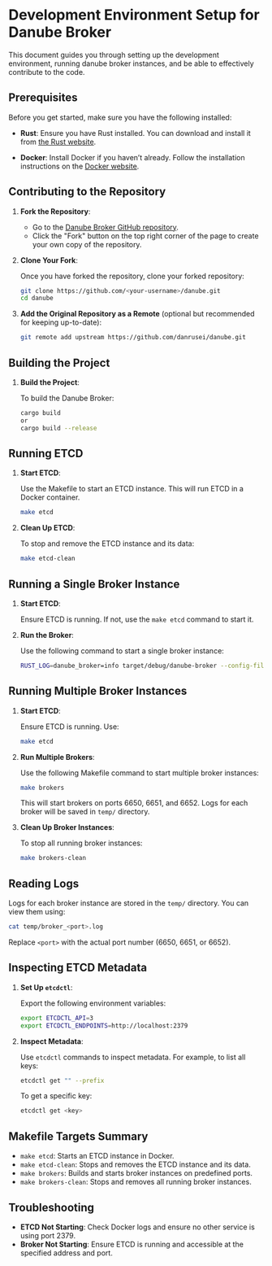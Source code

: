 # Development Environment Setup for Danube Broker

This document guides you through setting up the development environment, running danube broker instances, and be able to effectively contribute to the code.

## Prerequisites

Before you get started, make sure you have the following installed:

- **Rust**: Ensure you have Rust installed. You can download and install it from [the Rust website](https://www.rust-lang.org/tools/install).

- **Docker**: Install Docker if you haven’t already. Follow the installation instructions on the [Docker website](https://docs.docker.com/get-docker/).

## Contributing to the Repository

1. **Fork the Repository**:

   - Go to the [Danube Broker GitHub repository](https://github.com/danrusei/danube).
   - Click the "Fork" button on the top right corner of the page to create your own copy of the repository.

2. **Clone Your Fork**:

   Once you have forked the repository, clone your forked repository:

   ```sh
   git clone https://github.com/<your-username>/danube.git
   cd danube
   ```

3. **Add the Original Repository as a Remote** (optional but recommended for keeping up-to-date):

   ```sh
   git remote add upstream https://github.com/danrusei/danube.git
   ```

## Building the Project

1. **Build the Project**:

   To build the Danube Broker:

   ```sh
   cargo build 
   or  
   cargo build --release
   ```

## Running ETCD

1. **Start ETCD**:

   Use the Makefile to start an ETCD instance. This will run ETCD in a Docker container.

   ```sh
   make etcd
   ```

2. **Clean Up ETCD**:

   To stop and remove the ETCD instance and its data:

   ```sh
   make etcd-clean
   ```

## Running a Single Broker Instance

1. **Start ETCD**:

   Ensure ETCD is running. If not, use the `make etcd` command to start it.

2. **Run the Broker**:

   Use the following command to start a single broker instance:

   ```sh
   RUST_LOG=danube_broker=info target/debug/danube-broker --config-file config/danube_broker.yml
   ```

## Running Multiple Broker Instances

1. **Start ETCD**:

   Ensure ETCD is running. Use:

   ```sh
   make etcd
   ```

2. **Run Multiple Brokers**:

   Use the following Makefile command to start multiple broker instances:

   ```sh
   make brokers
   ```

   This will start brokers on ports 6650, 6651, and 6652. Logs for each broker will be saved in `temp/` directory.

3. **Clean Up Broker Instances**:

   To stop all running broker instances:

   ```sh
   make brokers-clean
   ```

## Reading Logs

Logs for each broker instance are stored in the `temp/` directory. You can view them using:

```sh
cat temp/broker_<port>.log
```

Replace `<port>` with the actual port number (6650, 6651, or 6652).

## Inspecting ETCD Metadata

1. **Set Up `etcdctl`**:

   Export the following environment variables:

   ```sh
   export ETCDCTL_API=3
   export ETCDCTL_ENDPOINTS=http://localhost:2379
   ```

2. **Inspect Metadata**:

   Use `etcdctl` commands to inspect metadata. For example, to list all keys:

   ```sh
   etcdctl get "" --prefix
   ```

   To get a specific key:

   ```sh
   etcdctl get <key>
   ```

## Makefile Targets Summary

- `make etcd`: Starts an ETCD instance in Docker.
- `make etcd-clean`: Stops and removes the ETCD instance and its data.
- `make brokers`: Builds and starts broker instances on predefined ports.
- `make brokers-clean`: Stops and removes all running broker instances.

## Troubleshooting

- **ETCD Not Starting**: Check Docker logs and ensure no other service is using port 2379.
- **Broker Not Starting**: Ensure ETCD is running and accessible at the specified address and port.

